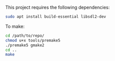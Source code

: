 This project requires the following 
dependencies:
```bash
sudo apt install build-essential libsdl2-dev
```
To make:
```bash
cd /path/to/repo/
chmod u+x tools/premake5
./premake5 gmake2
cd ..
make
```
